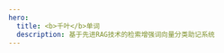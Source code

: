 ```yaml
---
hero:
  title: <b>千叶</b>单词
  description: 基于先进RAG技术的检索增强词向量分类助记系统
---
```


<code src="./index.zh-CN.tsx" inline></code>

<code src="./index.zh-CN.feature.tsx" inline></code>

<code src="./index.zh-CN.ui.tsx" inline></code>

<code src="./index.zh-CN.download.tsx" inline></code>
